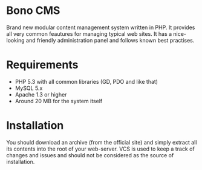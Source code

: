 Bono CMS
========

Brand new modular content management system written in PHP. It provides all very common feautures for managing typical web sites.
It has a nice-looking and friendly administration panel and follows known best practises.


Requirements
============

 - PHP 5.3 with all common libraries (GD, PDO and like that)
 - MySQL 5.x
 - Apache 1.3 or higher
 - Around 20 MB for the system itself
 
Installation
============

You should download an archive (from the official site) and simply extract all its contents into the root of your web-server. 
VCS is used to keep a track of changes and issues and should not be considered as the source of installation.
